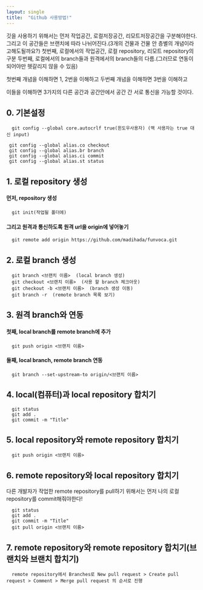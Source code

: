 ```yaml
---
layout: single
title:  "Github 사용방법!"
---
```


깃을 사용하기 위해서는 먼저 작업공간, 로컬저장공간, 리모트저장공간을 구분해야한다. 그리고 이 공간들은 브랜치에 따라 나뉘어진다.(3개의 건물과 건물 안 층별의 개념이라고해도될까요?)
첫번째, 로컬에서의 작업공간, 로컬 repository, 리모트 repository의 구분
두번째, 로컬에서의 branch들과 원격에서의 branch들의 다름.(그러므로 연동이되어야만 헷갈리지 않을 수 있음)

첫번째 개념을 이해하면 1, 2번을 이해하고
두번째 개념을 이해하면 3번을 이해하고

이들을 이해하면 3가지의 다른 공간과 공간안에서 공간 간 서로 통신을 가능할 것이다. 

## 0. 기본설정
```
  git config --global core.autocrlf true(윈도우사용자) (맥 사용자는 true 대신 input)
```
```
 git config --global alias.co checkout
 git config --global alias.br branch
 git config --global alias.ci commit
 git config --global alias.st status
```



## 1. 로컬 repository 생성
#### 먼저, repository 생성
```
  git init(작업될 폴더에)
```
#### 그리고 원격과 통신하도록 원격 url을 origin에 넣어놓기
```
  git remote add origin https://github.com/madihada/funvoca.git
```



## 2. 로컬 branch 생성
```
  git branch <브랜치 이름>  (local branch 생성)
  git checkout <브랜치 이름>  (사용 할 branch 체크아웃)
  git checkout -b <브랜치 이름>  (branch 생성 이동)
  git branch -r  (remote branch 목록 보기)

```



## 3. 원격 branch와 연동

#### 첫째, local branch를 remote branch에 추가
```
  git push origin <브랜치 이름> 
```
#### 둘째, local branch, remote branch 연동
```
  git branch --set-upstream-to origin/<브랜치 이름> 
```  



## 4. local(컴퓨터)과 local repository 합치기
```
  git status
  git add .
  git commit -m "Title"
```  



## 5. local repository와 remote repository 합치기
```
  git push origin <브랜치 이름> 
```  



## 6. remote repository와 local repository 합치기
다른 개발자가 작업한 remote repository를 pull하기 위해서는 먼저 나의 로컬 repository를 commit해줘야한다!
```
  git status
  git add .
  git commit -m "Title"
  git pull origin <브랜치 이름> 
```  



## 7. remote repository와 remote repository 합치기(브랜치와 브랜치 합치기)
```
  remote repository에서 Branches로 New pull request > Create pull request > Comment > Merge pull request 의 순서로 진행
```  


